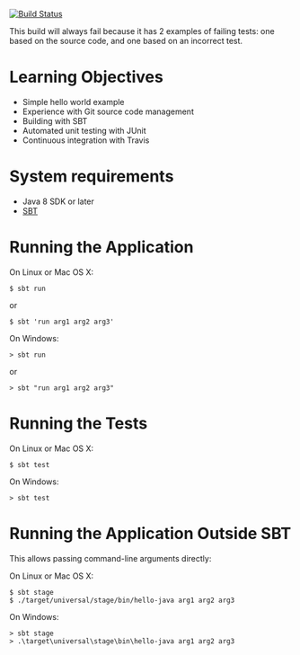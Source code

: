 [![Build Status](https://travis-ci.org/LoyolaChicagoCode/hello-java-sbt.svg?branch=master)](https://travis-ci.org/LoyolaChicagoCode/hello-java-sbt)

This build will always fail because it has 2 examples of failing tests:
one based on the source code, and one based on an incorrect test.

# Learning Objectives

* Simple hello world example
* Experience with Git source code management
* Building with SBT
* Automated unit testing with JUnit
* Continuous integration with Travis

# System requirements

* Java 8 SDK or later
* [SBT](https://www.scala-sbt.org/1.x/docs/Setup.html)

# Running the Application

On Linux or Mac OS X:

    $ sbt run

or

    $ sbt 'run arg1 arg2 arg3'
	
On Windows:
	
    > sbt run

or

    > sbt "run arg1 arg2 arg3"

# Running the Tests

On Linux or Mac OS X:

    $ sbt test
	
On Windows:
	
    > sbt test

# Running the Application Outside SBT

This allows passing command-line arguments directly:

On Linux or Mac OS X:

    $ sbt stage
    $ ./target/universal/stage/bin/hello-java arg1 arg2 arg3

On Windows:

    > sbt stage
    > .\target\universal\stage\bin\hello-java arg1 arg2 arg3
